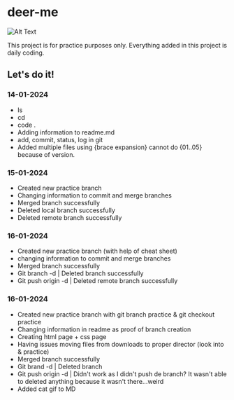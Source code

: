 # deer-me

![Alt Text](https://media.giphy.com/media/vFKqnCdLPNOKc/giphy.gif)

This project is for practice purposes only.
Everything added in this project is daily coding.

## Let's do it!

### 14-01-2024

- ls 
- cd
- code .
- Adding information to readme.md
- add, commit, status, log in git
- Added multiple files using {brace expansion} cannot do {01..05} because of version.

### 15-01-2024

- Created new practice branch
- Changing information to commit and merge branches
- Merged branch successfully
- Deleted local branch successfully
- Deleted remote branch successfully

### 16-01-2024

- Created new practice branch (with help of cheat sheet)
- changing information to commit and merge branches
- Merged branch successfully
- Git branch -d <branch-name> | Deleted branch successfully
- Git push origin -d <branch-name> | Deleted remote branch successfully

### 16-01-2024

- Created new practice branch with git branch practice & git checkout practice
- Changing information in readme as proof of branch creation
- Creating html page + css page
- Having issues moving files from downloads to proper director (look into & practice)
- Merged branch successfully
- Git brand -d <branc-name> | Deleted branch
- Git push origin -d | Didn't work as I didn't push de branch? It wasn't able to deleted anything because it wasn't there...weird
- Added cat gif to MD
